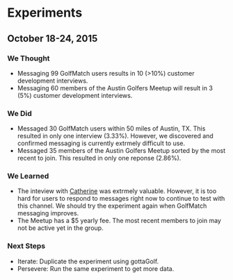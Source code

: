 # Experiments

## October 18-24, 2015
### We Thought
* Messaging 99 GolfMatch users results in 10 (>10%) customer development interviews.
* Messaging 60 members of the Austin Golfers Meetup will result in 3 (5%) customer development interviews.

### We Did
* Messaged 30 GolfMatch users within 50 miles of Austin, TX. This resulted in only one interview (3.33%). However, we discovered and confirmed messaging is currently extrmely difficult to use.
* Messaged 35 members of the Austin Golfers Meetup sorted by the most recent to join. This resulted in only one reponse (2.86%).

### We Learned
* The inteview with [Catherine](https://github.com/Sillybodkins/interviews/blob/master/catherineLannAndrews.md) was extrmely valuable. However, it is too hard for users to respond to messages right now to continue to test with this channel. We should try the experiment again when GolfMatch messaging improves.
* The Meetup has a $5 yearly fee. The most recent members to join may not be active yet in the group.

### Next Steps
* Iterate: Duplicate the experiment using gottaGolf.
* Persevere: Run the same experiment to get more data.
